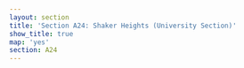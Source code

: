 ```yaml
---
layout: section
title: 'Section A24: Shaker Heights (University Section)'
show_title: true
map: 'yes'
section: A24
---
```

